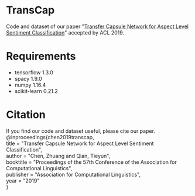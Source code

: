 # TransCap
Code and dataset of our paper "[Transfer Capsule Network for Aspect Level Sentiment Classification](https://www.aclweb.org/anthology/P19-1052)" accepted by ACL 2019.

# Requirements
* tensorflow 1.3.0
* spacy 1.9.0
* numpy 1.16.4
* scikit-learn 0.21.2

# Citation
If you find our code and dataset useful, please cite our paper.
@inproceedings{chen2019transcap,  
    title = "Transfer Capsule Network for Aspect Level Sentiment Classification",  
    author = "Chen, Zhuang  and Qian, Tieyun",  
    booktitle = "Proceedings of the 57th Conference of the Association for Computational Linguistics",  
    publisher = "Association for Computational Linguistics",  
    year = "2019"  
}


